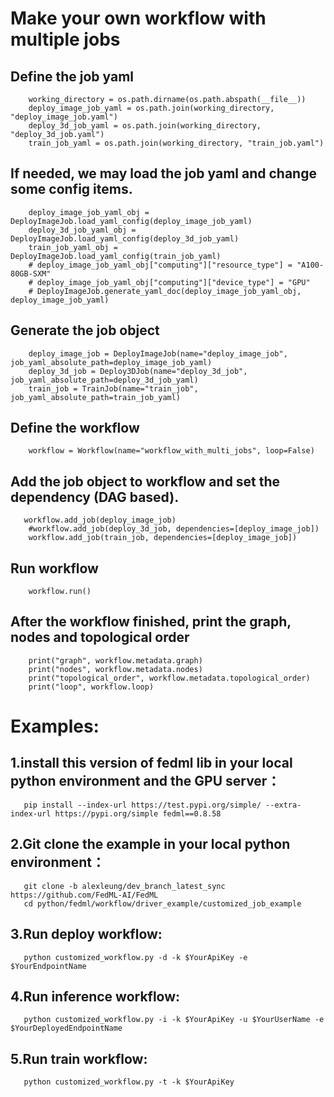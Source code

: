 
# Make your own workflow with multiple jobs
## Define the job yaml
```
    working_directory = os.path.dirname(os.path.abspath(__file__))
    deploy_image_job_yaml = os.path.join(working_directory, "deploy_image_job.yaml")
    deploy_3d_job_yaml = os.path.join(working_directory, "deploy_3d_job.yaml")
    train_job_yaml = os.path.join(working_directory, "train_job.yaml")
```

## If needed, we may load the job yaml and change some config items.
``` 
    deploy_image_job_yaml_obj = DeployImageJob.load_yaml_config(deploy_image_job_yaml)
    deploy_3d_job_yaml_obj = DeployImageJob.load_yaml_config(deploy_3d_job_yaml)
    train_job_yaml_obj = DeployImageJob.load_yaml_config(train_job_yaml)
    # deploy_image_job_yaml_obj["computing"]["resource_type"] = "A100-80GB-SXM"
    # deploy_image_job_yaml_obj["computing"]["device_type"] = "GPU"
    # DeployImageJob.generate_yaml_doc(deploy_image_job_yaml_obj, deploy_image_job_yaml)
```

## Generate the job object
```
    deploy_image_job = DeployImageJob(name="deploy_image_job", job_yaml_absolute_path=deploy_image_job_yaml)
    deploy_3d_job = Deploy3DJob(name="deploy_3d_job", job_yaml_absolute_path=deploy_3d_job_yaml)
    train_job = TrainJob(name="train_job", job_yaml_absolute_path=train_job_yaml)
```

## Define the workflow
```
    workflow = Workflow(name="workflow_with_multi_jobs", loop=False)
```

## Add the job object to workflow and set the dependency (DAG based).
```    
   workflow.add_job(deploy_image_job)
    #workflow.add_job(deploy_3d_job, dependencies=[deploy_image_job])
    workflow.add_job(train_job, dependencies=[deploy_image_job])
```

## Run workflow
```
    workflow.run()
```

## After the workflow finished, print the graph, nodes and topological order
```
    print("graph", workflow.metadata.graph)
    print("nodes", workflow.metadata.nodes)
    print("topological_order", workflow.metadata.topological_order)
    print("loop", workflow.loop)
```

# Examples:
## 1.install this version of fedml lib in your local python environment and the GPU server：
```
   pip install --index-url https://test.pypi.org/simple/ --extra-index-url https://pypi.org/simple fedml==0.8.58
```
## 2.Git clone the example in your local python environment：
```
   git clone -b alexleung/dev_branch_latest_sync https://github.com/FedML-AI/FedML
   cd python/fedml/workflow/driver_example/customized_job_example
```
## 3.Run deploy workflow:
```
   python customized_workflow.py -d -k $YourApiKey -e $YourEndpointName
```
## 4.Run inference workflow:
```
   python customized_workflow.py -i -k $YourApiKey -u $YourUserName -e $YourDeployedEndpointName
```
## 5.Run train workflow:
```
   python customized_workflow.py -t -k $YourApiKey
```